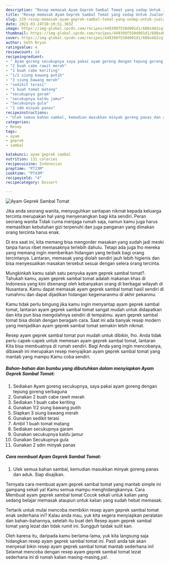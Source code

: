 ```yaml
---
description: "Resep memasak Ayam Geprek Sambal Tomat yang sedap Untuk Jualan"
title: "Resep memasak Ayam Geprek Sambal Tomat yang sedap Untuk Jualan"
slug: 229-resep-memasak-ayam-geprek-sambal-tomat-yang-sedap-untuk-jualan
date: 2021-03-24T10:19:51.383Z
image: https://img-global.cpcdn.com/recipes/449399f550d001d1/680x482cq70/ayam-geprek-sambal-tomat-foto-resep-utama.jpg
thumbnail: https://img-global.cpcdn.com/recipes/449399f550d001d1/680x482cq70/ayam-geprek-sambal-tomat-foto-resep-utama.jpg
cover: https://img-global.cpcdn.com/recipes/449399f550d001d1/680x482cq70/ayam-geprek-sambal-tomat-foto-resep-utama.jpg
author: Seth Bryan
ratingvalue: 4
reviewcount: 14
recipeingredient:
- " Ayam goreng secukupnya saya pakai ayam goreng dengan tepung goreng serbaguna"
- "2 buah cabe rawit merah"
- "1 buah cabe keriting"
- "1/2 siung bawang putih"
- "3 siung bawang merah"
- "sedikit terasi"
- "1 buah tomat matang"
- "secukupnya garam"
- "secukupnya kaldu jamur"
- "Secukupnya gula"
- "2 sdm minyak panas"
recipeinstructions:
- "Ulek semua bahan sambal, kemudian masukkan minyak goreng panas dan aduk. Siap disajikan."
categories:
- Resep
tags:
- ayam
- geprek
- sambal

katakunci: ayam geprek sambal 
nutrition: 131 calories
recipecuisine: Indonesian
preptime: "PT23M"
cooktime: "PT43M"
recipeyield: "4"
recipecategory: Dessert

---
```



![Ayam Geprek Sambal Tomat](https://img-global.cpcdn.com/recipes/449399f550d001d1/680x482cq70/ayam-geprek-sambal-tomat-foto-resep-utama.jpg)

Jika anda seorang wanita, menyuguhkan santapan nikmat kepada keluarga tercinta merupakan hal yang menyenangkan bagi kita sendiri. Peran seorang  wanita Tidak cuma menjaga rumah saja, namun kamu juga harus memastikan kebutuhan gizi terpenuhi dan juga panganan yang dimakan orang tercinta harus enak.

Di era  saat ini, kita memang bisa mengorder masakan yang sudah jadi meski tanpa harus ribet memasaknya terlebih dahulu. Tetapi ada juga lho mereka yang memang ingin memberikan hidangan yang terbaik bagi orang tercintanya. Lantaran, memasak yang diolah sendiri jauh lebih higienis dan bisa menyesuaikan masakan tersebut sesuai dengan selera orang tercinta. 



Mungkinkah kamu salah satu penyuka ayam geprek sambal tomat?. Tahukah kamu, ayam geprek sambal tomat adalah makanan khas di Indonesia yang kini disenangi oleh kebanyakan orang di berbagai wilayah di Nusantara. Kamu dapat memasak ayam geprek sambal tomat hasil sendiri di rumahmu dan dapat dijadikan hidangan kegemaranmu di akhir pekanmu.

Kamu tidak perlu bingung jika kamu ingin menyantap ayam geprek sambal tomat, lantaran ayam geprek sambal tomat sangat mudah untuk didapatkan dan kita pun bisa mengolahnya sendiri di tempatmu. ayam geprek sambal tomat bisa diolah dengan beragam cara. Saat ini ada banyak resep modern yang menjadikan ayam geprek sambal tomat semakin lebih nikmat.

Resep ayam geprek sambal tomat pun mudah untuk dibikin, lho. Anda tidak perlu capek-capek untuk memesan ayam geprek sambal tomat, lantaran Kita bisa membuatnya di rumah sendiri. Bagi Anda yang ingin mencobanya, dibawah ini merupakan resep menyajikan ayam geprek sambal tomat yang mantab yang mampu Kamu coba sendiri.

<!--inarticleads1-->

##### Bahan-bahan dan bumbu yang dibutuhkan dalam menyiapkan Ayam Geprek Sambal Tomat:

1. Sediakan  Ayam goreng secukupnya, saya pakai ayam goreng dengan tepung goreng serbaguna
1. Gunakan 2 buah cabe rawit merah
1. Sediakan 1 buah cabe keriting
1. Gunakan 1/2 siung bawang putih
1. Siapkan 3 siung bawang merah
1. Gunakan sedikit terasi
1. Ambil 1 buah tomat matang
1. Sediakan secukupnya garam
1. Gunakan secukupnya kaldu jamur
1. Gunakan Secukupnya gula
1. Gunakan 2 sdm minyak panas




<!--inarticleads2-->

##### Cara membuat Ayam Geprek Sambal Tomat:

1. Ulek semua bahan sambal, kemudian masukkan minyak goreng panas dan aduk. Siap disajikan.




Ternyata cara membuat ayam geprek sambal tomat yang mantab simple ini gampang sekali ya! Kamu semua mampu menghidangkannya. Cara Membuat ayam geprek sambal tomat Cocok sekali untuk kalian yang sedang belajar memasak ataupun untuk kalian yang sudah hebat memasak.

Tertarik untuk mulai mencoba membikin resep ayam geprek sambal tomat enak sederhana ini? Kalau anda mau, yuk kita segera menyiapkan peralatan dan bahan-bahannya, setelah itu buat deh Resep ayam geprek sambal tomat yang lezat dan tidak rumit ini. Sungguh taidak sulit kan. 

Oleh karena itu, daripada kamu berlama-lama, yuk kita langsung saja hidangkan resep ayam geprek sambal tomat ini. Pasti anda tak akan menyesal bikin resep ayam geprek sambal tomat mantab sederhana ini! Selamat mencoba dengan resep ayam geprek sambal tomat lezat sederhana ini di rumah kalian masing-masing,ya!.

